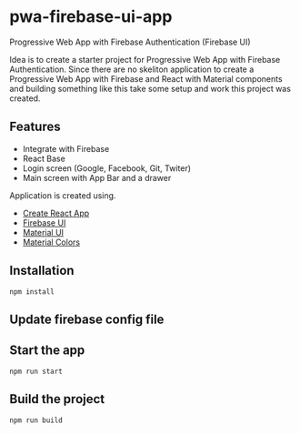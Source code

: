 # pwa-firebase-ui-app
Progressive Web App with Firebase Authentication (Firebase UI)

Idea is to create a starter project for Progressive Web App with Firebase Authentication. Since there are no skeliton application to create a Progressive Web App with Firebase and React with Material components and building something like this take some setup and work this project was created. 

## Features
* Integrate with Firebase
* React Base
* Login screen (Google, Facebook, Git, Twiter)
* Main screen with App Bar and a drawer


Application is created using. 

* [Create React App](https://github.com/facebook/create-react-app)
* [Firebase UI](https://github.com/firebase/firebaseui-web)
* [Material UI](http://www.material-ui.com/)
* [Material Colors](https://github.com/shuhei/material-colors)


## Installation

```
npm install
```

## Update firebase config file

## Start the app

```
npm run start
```

## Build the project

```
npm run build
```








